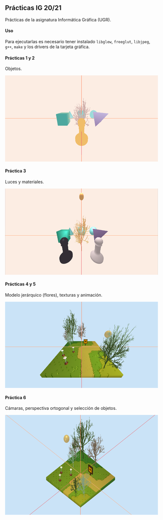 ## Prácticas IG 20/21

Prácticas de la asignatura Informática Gráfica (UGR). 

#### Uso
Para ejecutarlas es necesario tener instalado `libglew`, `freeglut`, `libjpeg`, `g++`, `make` y los drivers de la tarjeta gráfica. 

#### Prácticas 1 y 2
Objetos.

![Práctica 2](https://github.com/arguellesm/IG/blob/main/P2.png)

#### Práctica 3
Luces y materiales.

![Práctica 2](https://github.com/arguellesm/IG/blob/main/P3.png)

#### Prácticas 4 y 5
Modelo jerárquico (flores), texturas y animación.

![Práctica 5](https://github.com/arguellesm/IG/blob/main/P5.png)

#### Práctica 6
Cámaras, perspectiva ortogonal y selección de objetos.

![Práctica 6](https://github.com/arguellesm/IG/blob/main/P6.png)
